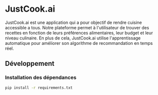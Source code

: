 # JustCook.ai

JustCook.ai est une application qui a pour objectif de rendre cuisine accessible a tous. Notre plateforme permet à l'utilisateur de trouver des recettes en fonction de leurs préférences alimentaires, leur budget et leur niveau culinaire. En plus de cela, JustCook.ai utilise l'apprentissage automatique pour améliorer son algorithme de recommandation en temps réel.

## Développement

### Installation des dépendances

```bash
pip install -r requirements.txt
